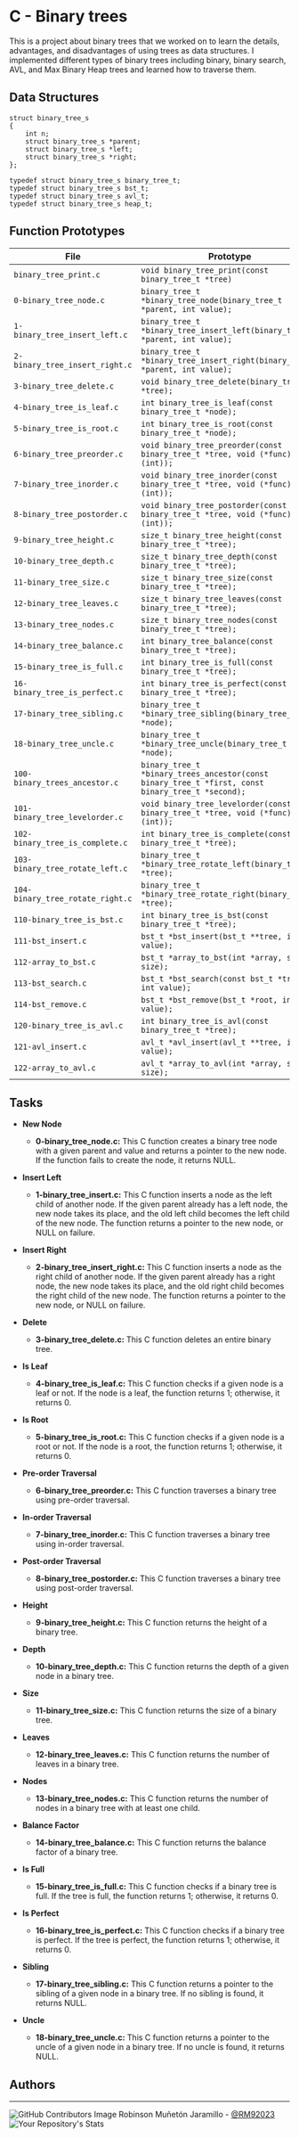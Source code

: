 # C - Binary trees

This is a project about binary trees that we worked on to learn the details, advantages, and disadvantages of using trees as data structures. I implemented different types of binary trees including binary, binary search, AVL, and Max Binary Heap trees and learned how to traverse them.

## Data Structures

```
struct binary_tree_s
{
    int n;
    struct binary_tree_s *parent;
    struct binary_tree_s *left;
    struct binary_tree_s *right;
};

typedef struct binary_tree_s binary_tree_t;
typedef struct binary_tree_s bst_t;
typedef struct binary_tree_s avl_t;
typedef struct binary_tree_s heap_t;
```

## Function Prototypes

| **File**                             | **Prototype**                                                                                        |
| -------------------------------- | ------------------------------------------------------------------------------------------------ |
| `binary_tree_print.c`            | `void binary_tree_print(const binary_tree_t *tree)`                                              |
| `0-binary_tree_node.c`           | `binary_tree_t *binary_tree_node(binary_tree_t *parent, int value);`                             |
| `1-binary_tree_insert_left.c`    | `binary_tree_t *binary_tree_insert_left(binary_tree_t *parent, int value);`                      |
| `2-binary_tree_insert_right.c`   | `binary_tree_t *binary_tree_insert_right(binary_tree_t *parent, int value);`                     |
| `3-binary_tree_delete.c`         | `void binary_tree_delete(binary_tree_t *tree);`                                                  |
| `4-binary_tree_is_leaf.c`        | `int binary_tree_is_leaf(const binary_tree_t *node);`                                            |
| `5-binary_tree_is_root.c`        | `int binary_tree_is_root(const binary_tree_t *node);`                                            |
| `6-binary_tree_preorder.c`       | `void binary_tree_preorder(const binary_tree_t *tree, void (*func)(int));`                       |
| `7-binary_tree_inorder.c`        | `void binary_tree_inorder(const binary_tree_t *tree, void (*func)(int));`                        |
| `8-binary_tree_postorder.c`      | `void binary_tree_postorder(const binary_tree_t *tree, void (*func)(int));`                      |
| `9-binary_tree_height.c`         | `size_t binary_tree_height(const binary_tree_t *tree);`                                          |
| `10-binary_tree_depth.c`         | `size_t binary_tree_depth(const binary_tree_t *tree);`                                           |
| `11-binary_tree_size.c`          | `size_t binary_tree_size(const binary_tree_t *tree);`                                            |
| `12-binary_tree_leaves.c`        | `size_t binary_tree_leaves(const binary_tree_t *tree);`                                          |
| `13-binary_tree_nodes.c`         | `size_t binary_tree_nodes(const binary_tree_t *tree);`                                           |
| `14-binary_tree_balance.c`       | `int binary_tree_balance(const binary_tree_t *tree);`                                            |
| `15-binary_tree_is_full.c`       | `int binary_tree_is_full(const binary_tree_t *tree);`                                            |
| `16-binary_tree_is_perfect.c`    | `int binary_tree_is_perfect(const binary_tree_t *tree);`                                         |
| `17-binary_tree_sibling.c`       | `binary_tree_t *binary_tree_sibling(binary_tree_t *node);`                                       |
| `18-binary_tree_uncle.c`         | `binary_tree_t *binary_tree_uncle(binary_tree_t *node);`                                         |
| `100-binary_trees_ancestor.c`    | `binary_tree_t *binary_trees_ancestor(const binary_tree_t *first, const binary_tree_t *second);` |
| `101-binary_tree_levelorder.c`   | `void binary_tree_levelorder(const binary_tree_t *tree, void (*func)(int));`                     |
| `102-binary_tree_is_complete.c`  | `int binary_tree_is_complete(const binary_tree_t *tree);`                                        |
| `103-binary_tree_rotate_left.c`  | `binary_tree_t *binary_tree_rotate_left(binary_tree_t *tree);`                                   |
| `104-binary_tree_rotate_right.c` | `binary_tree_t *binary_tree_rotate_right(binary_tree_t *tree);`                                  |
| `110-binary_tree_is_bst.c`       | `int binary_tree_is_bst(const binary_tree_t *tree);`                                             |
| `111-bst_insert.c`               | `bst_t *bst_insert(bst_t **tree, int value);`                                                    |
| `112-array_to_bst.c`             | `bst_t *array_to_bst(int *array, size_t size);`                                                  |
| `113-bst_search.c`               | `bst_t *bst_search(const bst_t *tree, int value);`                                               |
| `114-bst_remove.c`               | `bst_t *bst_remove(bst_t *root, int value);`                                                     |
| `120-binary_tree_is_avl.c`       | `int binary_tree_is_avl(const binary_tree_t *tree);`                                             |
| `121-avl_insert.c`               | `avl_t *avl_insert(avl_t **tree, int value);`                                                    |
| `122-array_to_avl.c`             | `avl_t *array_to_avl(int *array, size_t size);`                                                  |

## **Tasks**

* **New Node**

  * **0-binary_tree_node.c:** This C function creates a binary tree node with a given parent and value and returns a pointer to the new node. If the function fails to create the node, it returns NULL.

* **Insert Left**

    * **1-binary_tree_insert.c:** This C function inserts a node as the left child of another node. If the given parent already has a left node, the new node takes its place, and the old left child becomes the left child of the new node. The function returns a pointer to the new node, or NULL on failure.

* **Insert Right**

    * **2-binary_tree_insert_right.c:** This C function inserts a node as the right child of another node. If the given parent already has a right node, the new node takes its place, and the old right child becomes the right child of the new node. The function returns a pointer to the new node, or NULL on failure.

* **Delete**
  * **3-binary_tree_delete.c:** This C function deletes an entire binary tree.

* **Is Leaf**
  * **4-binary_tree_is_leaf.c:** This C function checks if a given node is a leaf or not. If the node is a leaf, the function returns 1; otherwise, it returns 0.

* **Is Root**
  * **5-binary_tree_is_root.c:** This C function checks if a given node is a root or not. If the node is a root, the function returns 1; otherwise, it returns 0.

* **Pre-order Traversal**
  * **6-binary_tree_preorder.c:** This C function traverses a binary tree using pre-order traversal.

* **In-order Traversal**
  * **7-binary_tree_inorder.c:** This C function traverses a binary tree using in-order traversal.

* **Post-order Traversal**
  * **8-binary_tree_postorder.c:** This C function traverses a binary tree using post-order traversal.

* **Height**
  * **9-binary_tree_height.c:** This C function returns the height of a binary tree.

* **Depth**
  * **10-binary_tree_depth.c:** This C function returns the depth of a given node in a binary tree.

* **Size**
  * **11-binary_tree_size.c:** This C function returns the size of a binary tree.

* **Leaves**
  * **12-binary_tree_leaves.c:** This C function returns the number of leaves in a binary tree.

* **Nodes**
  * **13-binary_tree_nodes.c:** This C function returns the number of nodes in a binary tree with at least one child.

* **Balance Factor**
  * **14-binary_tree_balance.c:** This C function returns the balance factor of a binary tree.

* **Is Full**
  * **15-binary_tree_is_full.c:** This C function checks if a binary tree is full. If the tree is full, the function returns 1; otherwise, it returns 0.

* **Is Perfect**
  * **16-binary_tree_is_perfect.c:** This C function checks if a binary tree is perfect. If the tree is perfect, the function returns 1; otherwise, it returns 0.

* **Sibling**
  * **17-binary_tree_sibling.c:** This C function returns a pointer to the sibling of a given node in a binary tree. If no sibling is found, it returns NULL.

* **Uncle**
  * **18-binary_tree_uncle.c:** This C function returns a pointer to the uncle of a given node in a binary tree. If no uncle is found, it returns NULL.

## Authors
--- 

![GitHub Contributors Image](https://contrib.rocks/image?repo=RM92023/holbertonschool-low_level_programming)
Robinson Muñetón Jaramillo - <a href="https://github.com/RM92023" target="_blank"> @RM92023</a> ![Your Repository's Stats](https://github-readme-stats.vercel.app/api?username=RM92023&show_icons=true)
